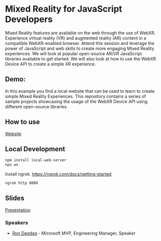 # Mixed Reality for JavaScript Developers

Mixed Reality features are available on the web through the use of WebXR. Experience virtual reality (VR) and augmented reality (AR) content in a compatible WebXR-enabled browser. Attend this session and leverage the power of JavaScript and web skills to create more engaging Mixed Reality experiences. We will look at popular open-source AR/VR JavaScript libraries available to get started. We will also look at how to use the WebXR Device API to create a simple XR experience. 

## Demo: 
In this example you find a local website that can be used to learn to create simple Mixed Reality Experiences. This repository contains a series of sample projects showcasing the usage of the WebXR Device API using different open-source libraries.

## How to use

[Website](https://rondagdag.github.io/mr4jsdevs/)

## Local Development
```bash
npm install local-web-server
npx ws
```

Install ngrok. https://ngrok.com/docs/getting-started
```bash
ngrok http 8000
```

## Slides
[Presentation](mr4jsdevs.pdf)

### Speakers
- [Ron Dagdag](https://www.dagdag.net) - Microsoft MVP, Engineering Manager, Speaker